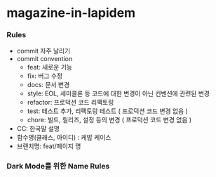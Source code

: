 # magazine-in-lapidem

### Rules

- commit 자주 날리기
- commit convention
  - feat: 새로운 기능
  - fix: 버그 수정
  - docs: 문서 변경
  - style: EOL, 세미콜론 등 코드에 대한 변경이 아닌 컨벤션에 관련된 변경
  - refactor: 프로덕션 코드 리팩토링
  - test: 테스트 추가, 리팩토링 테스트 ( 프로덕션 코드 변경 없음 )
  - chore: 빌드, 릴리즈, 설정 등의 변경 ( 프로덕션 코드 변경 없음 )
- CC: 한국말 설명
- 함수명(클래스, 아이디) : 케밥 케이스
- 브랜치명: feat/페이지 명

### Dark Mode를 위한 Name Rules
